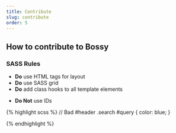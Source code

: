 ```yaml
---
title: Contribute
slug: contribute
order: 5
---
```

<h2>How to contribute to Bossy</h2>
<section class="module">
	<h3>SASS Rules</h3>
	<div class="grid">
		<div class="col-1">
			<ul>
				<li><strong>Do</strong> use HTML tags for layout</li>
				<li><strong>Do</strong> use SASS grid</li>
				<li><strong>Do</strong> add class hooks to all template elements</li>
			</ul>
			<ul>
				<li><strong>Do Not</strong> use IDs</li>
			</ul>
		</div>
	</div>
</section>


<section>
	<div class="module">
{% highlight scss %}
// Bad
#header .search #query {
  color: blue;
}

{% endhighlight %}
	</div>
</section>